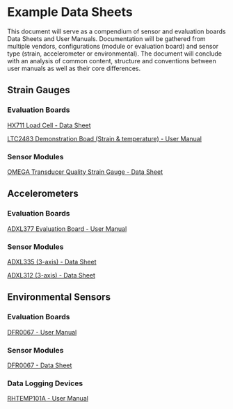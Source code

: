 # Example Data Sheets #

This document will serve as a compendium of sensor and evaluation boards Data Sheets and User Manuals. 
Documentation will be gathered from multiple vendors, configurations (module or evaluation board) and sensor type (strain, accelerometer or environmental).
The document will conclude with an analysis of common content, structure and conventions between user manuals as well as their core differences.

## Strain Gauges ##

### Evaluation Boards ###

[HX711 Load Cell - Data Sheet](https://cdn.sparkfun.com/assets/b/f/5/a/e/hx711F_EN.pdf)

[LTC2483 Demonstration Boad (Strain & temperature) - User Manual](https://www.analog.com/media/en/technical-documentation/user-guides/dc955af.pdf)

### Sensor Modules ###

[OMEGA Transducer Quality Strain Gauge - Data Sheet](https://assets.omega.com/pdf/test-and-measurement-equipment/strain-gauges/SGT_UNIAXIAL.pdf)

## Accelerometers ##

### Evaluation Boards ###

[ADXL377 Evaluation Board - User Manual](https://cdn-learn.adafruit.com/downloads/pdf/adafruit-analog-accelerometer-breakouts.pdf)

### Sensor Modules ###

[ADXL335 (3-axis) - Data Sheet](https://www.analog.com/media/en/technical-documentation/data-sheets/ADXL335.pdf)

[ADXL312 (3-axis) - Data Sheet](https://www.analog.com/media/en/technical-documentation/data-sheets/ADXL312.pdf)

## Environmental Sensors ###

### Evaluation Boards ###

[DFR0067 - User Manual](https://www.digikey.ca/htmldatasheets/production/2071184/0/0/1/dht11-humidity-temp-sensor.html)

### Sensor Modules ###

[DFR0067 - Data Sheet](http://image.dfrobot.com/image/data/DFR0067/DFR0067_DS_10_en.pdf)

### Data Logging Devices ###
[RHTEMP101A - User Manual](https://www.madgetech.com/wp-content/uploads/2020/05/rhtemp101a-pug.pdf)

